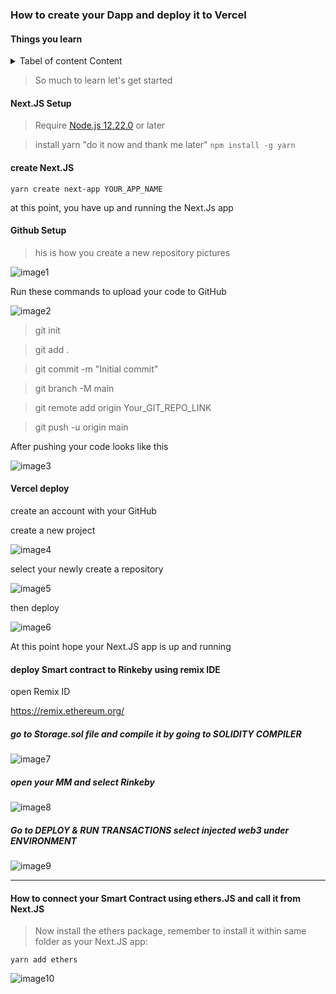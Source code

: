 ### How to create your Dapp and deploy it to Vercel

#### Things you learn

<details>
<summary>Tabel of content Content</summary>

  - Setting up your Github and creating your project
  - Setting up Next.JS 
  - How to Write and Deploy your Smart contracts using Remix ID to the Testnets
  - How to connect your Smart contract with Next.JS using ethers.js
  - How to deploy your Dapp to Vercel
</details>

> So much to learn let's get started

#### Next.JS  Setup 
> Require
[Node.js 12.22.0](https://nodejs.org/) or later

> install yarn "do it now and thank me later"
`npm install -g yarn`

#### create Next.JS 
`yarn create next-app YOUR_APP_NAME`

at this point, you have up and running the Next.Js app


#### Github Setup

> his is how you create a new repository
pictures

![image1](images/1.png)




Run these commands to upload your code to GitHub

![image2](images/2.png)


> git init 

> git add .

> git commit -m "Initial commit" 

>git branch -M main

> git remote add origin 
Your_GIT_REPO_LINK

> git push -u origin main

After pushing your code looks like this

![image3](images/3.png)



#### Vercel deploy

create an account with your GitHub

create a new project

![image4](images/4.png)

select your newly create a repository

![image5](images/5.png)

then deploy

![image6](images/6.png)


At this point hope your Next.JS app is up and running


#### deploy Smart contract to Rinkeby using remix IDE

open Remix ID

https://remix.ethereum.org/


##### go to Storage.sol file and compile it by going to SOLIDITY COMPILER

![image7](images/7.png)


##### open your MM and select Rinkeby

![image8](images/8.png)

##### Go to DEPLOY & RUN TRANSACTIONS select injected web3 under ENVIRONMENT

![image9](images/9.png)

<hr>

#### How to connect your Smart Contract using ethers.JS and call it from Next.JS

> Now install the ethers package, remember to install it within same folder as your Next.JS app:


`yarn add ethers`


![image10](images/10.png)